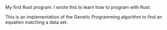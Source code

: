 My first Rust program.  I wrote this to learn how to program with Rust.

This is an implementation of the Genetic Programming algorithm to find an equation matching a data set.
